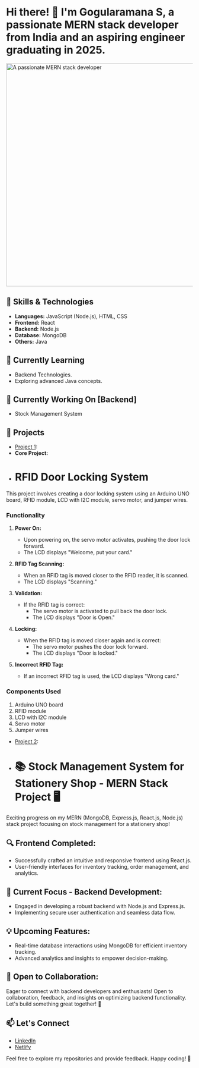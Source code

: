 # Hi there! 👋 I'm Gogularamana S, a passionate MERN stack developer from India and an aspiring engineer graduating in 2025.

<img src="https://img.freepik.com/premium-vector/engineer-it-specialist-programmer-man-work-home_701961-1592.jpg?w=900" alt="A passionate MERN stack developer" width="600">

## 🔧 Skills & Technologies
- **Languages:** JavaScript (Node.js), HTML, CSS
- **Frontend:** React
- **Backend:** Node.js
- **Database:** MongoDB
- **Others:** Java

## 🌱 Currently Learning
- Backend Technologies.
- Exploring advanced Java concepts.

## 🔭 Currently Working On [Backend]
- Stock Management System

## 🚀 Projects
- [Project 1](https://github.com/7177821l212/RFID-DOOR-LOCKING-SYSTEM.git):
- **Core Project:**
- # RFID Door Locking System

This project involves creating a door locking system using an Arduino UNO board, RFID module, LCD with I2C module, servo motor, and jumper wires.

### Functionality

1. **Power On:**
   - Upon powering on, the servo motor activates, pushing the door lock forward.
   - The LCD displays "Welcome, put your card."

2. **RFID Tag Scanning:**
   - When an RFID tag is moved closer to the RFID reader, it is scanned.
   - The LCD displays "Scanning."

3. **Validation:**
   - If the RFID tag is correct:
     - The servo motor is activated to pull back the door lock.
     - The LCD displays "Door is Open."

4. **Locking:**
   - When the RFID tag is moved closer again and is correct:
     - The servo motor pushes the door lock forward.
     - The LCD displays "Door is locked."

5. **Incorrect RFID Tag:**
   - If an incorrect RFID tag is used, the LCD displays "Wrong card."

### Components Used

1. Arduino UNO board
2. RFID module
3. LCD with I2C module
4. Servo motor
5. Jumper wires

- [Project 2](https://stockmanagement-frontend.netlify.app/):
- # 📚 Stock Management System for Stationery Shop - MERN Stack Project 🖥️

Exciting progress on my MERN (MongoDB, Express.js, React.js, Node.js) stack project focusing on stock management for a stationery shop!

## 🔍 Frontend Completed:
- Successfully crafted an intuitive and responsive frontend using React.js.
- User-friendly interfaces for inventory tracking, order management, and analytics.

## 🚀 Current Focus - Backend Development:
- Engaged in developing a robust backend with Node.js and Express.js.
- Implementing secure user authentication and seamless data flow.

## 💡 Upcoming Features:
- Real-time database interactions using MongoDB for efficient inventory tracking.
- Advanced analytics and insights to empower decision-making.

## 🤝 Open to Collaboration:
Eager to connect with backend developers and enthusiasts! Open to collaboration, feedback, and insights on optimizing backend functionality. Let's build something great together! 🚀


## 📫 Let's Connect
- [LinkedIn](https://www.linkedin.com/in/gogularamanaa-s-747666237/)
- [Netlify](https://app.netlify.com/teams/7177821l212/sites)

Feel free to explore my repositories and provide feedback. Happy coding! 🚀
